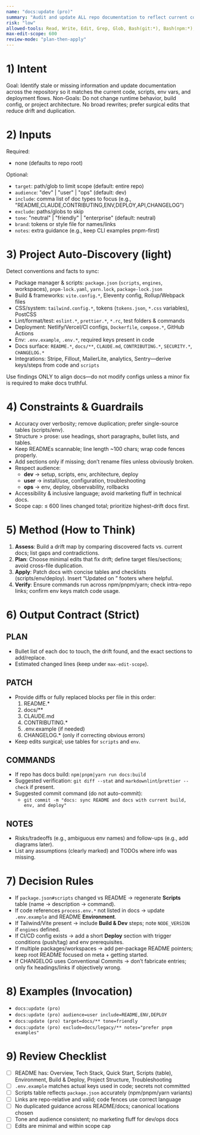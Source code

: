 ```yaml
---
name: "docs:update (pro)"
summary: "Audit and update ALL repo documentation to reflect current code and workflows"
risk: "low"
allowed-tools: Read, Write, Edit, Grep, Glob, Bash(git:*), Bash(npm:*), Bash(pnpm:*), Bash(yarn:*)
max-edit-scope: 600
review-mode: "plan-then-apply"
---
```


# 1) Intent
Goal: Identify stale or missing information and update documentation across the repository so it matches the current code, scripts, env vars, and deployment flows.
Non-Goals: Do not change runtime behavior, build config, or project architecture. No broad rewrites; prefer surgical edits that reduce drift and duplication.

# 2) Inputs
Required:
- none (defaults to repo root)

Optional:
- `target`: path/glob to limit scope (default: entire repo)
- `audience`: "dev" | "user" | "ops" (default: dev)
- `include`: comma list of doc types to focus (e.g., "README,CLAUDE,CONTRIBUTING,ENV,DEPLOY,API,CHANGELOG")
- `exclude`: paths/globs to skip
- `tone`: "neutral" | "friendly" | "enterprise" (default: neutral)
- `brand`: tokens or style file for names/links
- `notes`: extra guidance (e.g., keep CLI examples pnpm-first)

# 3) Project Auto-Discovery (light)
Detect conventions and facts to sync:
- Package manager & scripts: `package.json` (`scripts`, `engines`, workspaces), `pnpm-lock.yaml`, `yarn.lock`, `package-lock.json`
- Build & frameworks: `vite.config.*`, Eleventy config, Rollup/Webpack files
- CSS/system: `tailwind.config.*`, tokens (`tokens.json`, `*.css` variables), PostCSS
- Lint/format/test: `eslint.*`, `prettier.*`, `*.rc`, test folders & commands
- Deployment: Netlify/Vercel/CI configs, `Dockerfile`, `compose.*`, GitHub Actions
- Env: `.env.example`, `.env.*`, required keys present in code
- Docs surface: `README.*`, `docs/**`, `CLAUDE.md`, `CONTRIBUTING.*`, `SECURITY.*`, `CHANGELOG.*`
- Integrations: Stripe, Fillout, MailerLite, analytics, Sentry—derive keys/steps from code and `scripts`

Use findings ONLY to align docs—do not modify configs unless a minor fix is required to make docs truthful.

# 4) Constraints & Guardrails
- Accuracy over verbosity; remove duplication; prefer single-source tables (scripts/env).
- Structure > prose: use headings, short paragraphs, bullet lists, and tables.
- Keep READMEs scannable; line length ~100 chars; wrap code fences properly.
- Add sections only if missing; don’t rename files unless obviously broken.
- Respect audience: 
  - **dev** → setup, scripts, env, architecture, deploy
  - **user** → install/use, configuration, troubleshooting
  - **ops** → env, deploy, observability, rollbacks
- Accessibility & inclusive language; avoid marketing fluff in technical docs.
- Scope cap: ≤ 600 lines changed total; prioritize highest-drift docs first.

# 5) Method (How to Think)
1) **Assess**: Build a drift map by comparing discovered facts vs. current docs; list gaps and contradictions.
2) **Plan**: Choose minimal edits that fix drift; define target files/sections; avoid cross-file duplication.
3) **Apply**: Patch docs with concise tables and checklists (scripts/env/deploy). Insert “Updated on <date>” footers where helpful.
4) **Verify**: Ensure commands run across npm/pnpm/yarn; check intra-repo links; confirm env keys match code usage.

# 6) Output Contract (Strict)

## PLAN
- Bullet list of each doc to touch, the drift found, and the exact sections to add/replace.
- Estimated changed lines (keep under `max-edit-scope`).

## PATCH
- Provide diffs or fully replaced blocks per file in this order:
  1) README.* 
  2) docs/** 
  3) CLAUDE.md 
  4) CONTRIBUTING.* 
  5) .env.example (if needed) 
  6) CHANGELOG.* (only if correcting obvious errors)
- Keep edits surgical; use tables for `scripts` and `env`.

## COMMANDS
- If repo has docs build: `npm|pnpm|yarn run docs:build`
- Suggested verification: `git diff --stat` and `markdownlint`/`prettier --check` if present.
- Suggested commit command (do not auto-commit):
  - `git commit -m "docs: sync README and docs with current build, env, and deploy"`

## NOTES
- Risks/tradeoffs (e.g., ambiguous env names) and follow-ups (e.g., add diagrams later).
- List any assumptions (clearly marked) and TODOs where info was missing.

# 7) Decision Rules
- If `package.json#scripts` changed vs README → regenerate **Scripts** table (name → description → command).
- If code references `process.env.*` not listed in docs → update `.env.example` and README **Environment**.
- If Tailwind/Vite present → include **Build & Dev** steps; note `NODE_VERSION` if `engines` defined.
- If CI/CD config exists → add a short **Deploy** section with trigger conditions (push/tag) and env prerequisites.
- If multiple packages/workspaces → add per-package README pointers; keep root README focused on meta + getting started.
- If CHANGELOG uses Conventional Commits → don’t fabricate entries; only fix headings/links if objectively wrong.

# 8) Examples (Invocation)
- `docs:update (pro)`
- `docs:update (pro) audience=user include=README,ENV,DEPLOY`
- `docs:update (pro) target=docs/** tone=friendly`
- `docs:update (pro) exclude=docs/legacy/** notes="prefer pnpm examples"`

# 9) Review Checklist
- [ ] README has: Overview, Tech Stack, Quick Start, Scripts (table), Environment, Build & Deploy, Project Structure, Troubleshooting
- [ ] `.env.example` matches actual keys used in code; secrets not committed
- [ ] Scripts table reflects `package.json` accurately (npm/pnpm/yarn variants)
- [ ] Links are repo-relative and valid; code fences use correct language
- [ ] No duplicated guidance across README/docs; canonical locations chosen
- [ ] Tone and audience consistent; no marketing fluff for dev/ops docs
- [ ] Edits are minimal and within scope cap